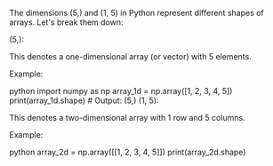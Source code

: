 The dimensions (5,) and (1, 5) in Python represent different shapes of arrays. Let's break them down:

(5,):

This denotes a one-dimensional array (or vector) with 5 elements.

Example:

python
import numpy as np
array_1d = np.array([1, 2, 3, 4, 5])
print(array_1d.shape)  # Output: (5,)
(1, 5):

This denotes a two-dimensional array with 1 row and 5 columns.

Example:

python
array_2d = np.array([[1, 2, 3, 4, 5]])
print(array_2d.shape)  
